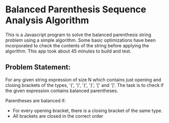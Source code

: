 # Balanced Parenthesis Sequence Analysis Algorithm

This is a Javascript program to solve the balanced parenthesis string problem using a simple algorithm. Some basic optimizations have been incorporated to check the contents of the string before applying the algorithm. This app took about 45 minutes to build and test.
        
## Problem Statement:

For any given string expression of size N which contains just opening and closing brackets of the types, '(', ')', '{', '}', '[' and ']'. The task is to check if the given expression contains balanced parentheses.

Parentheses are balanced if:
- For every opening bracket, there is a closing bracket of the same type.
- All brackets are closed in the correct order
